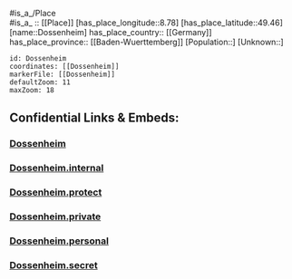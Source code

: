 ﻿---
location: [49.46,8.78] 
mapzoom: [7,12] 
mapmarker: city 
type: City
tags:
- geo/City


SpocWebEntityId: 29857
isDeleted: false
confidential: public

---
#is_a_/Place  
#is_a_ :: [[Place]] 
[has_place_longitude::8.78] 
[has_place_latitude::49.46] 
[name::Dossenheim] 
has_place_country:: [[Germany]]  
has_place_province:: [[Baden-Wuerttemberg]] 
[Population::] 
[Unknown::] 


```leaflet
id: Dossenheim
coordinates: [[Dossenheim]] 
markerFile: [[Dossenheim]] 
defaultZoom: 11 
maxZoom: 18
```


## Confidential Links & Embeds: 

### [Dossenheim](/_public/Earth/Continent/Europe/Europe~Central/Germany/Germany~West/Baden-Wuerttemberg/counties~BW/Rhein-Neckar-Kreis/cities~Rhein-Neckar/Schönau/City/Dossenheim.md) 

### [Dossenheim.internal](/_internal/Earth/Continent/Europe/Europe~Central/Germany/Germany~West/Baden-Wuerttemberg/counties~BW/Rhein-Neckar-Kreis/cities~Rhein-Neckar/Schönau/City/Dossenheim.internal.md) 

### [Dossenheim.protect](/_protect/Earth/Continent/Europe/Europe~Central/Germany/Germany~West/Baden-Wuerttemberg/counties~BW/Rhein-Neckar-Kreis/cities~Rhein-Neckar/Schönau/City/Dossenheim.protect.md) 

### [Dossenheim.private](/_private/Earth/Continent/Europe/Europe~Central/Germany/Germany~West/Baden-Wuerttemberg/counties~BW/Rhein-Neckar-Kreis/cities~Rhein-Neckar/Schönau/City/Dossenheim.private.md) 

### [Dossenheim.personal](/_personal/Earth/Continent/Europe/Europe~Central/Germany/Germany~West/Baden-Wuerttemberg/counties~BW/Rhein-Neckar-Kreis/cities~Rhein-Neckar/Schönau/City/Dossenheim.personal.md) 

### [Dossenheim.secret](/_secret/Earth/Continent/Europe/Europe~Central/Germany/Germany~West/Baden-Wuerttemberg/counties~BW/Rhein-Neckar-Kreis/cities~Rhein-Neckar/Schönau/City/Dossenheim.secret.md) 

